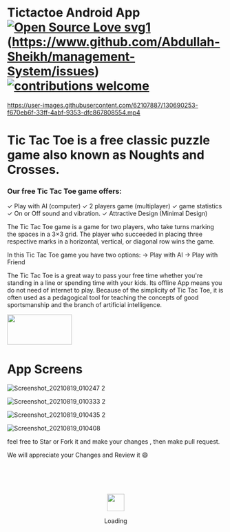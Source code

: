 # Tictactoe Android App </a>[![Open Source Love svg1](https://badges.frapsoft.com/os/v1/open-source.svg?v=103)](#) (https://www.github.com/Abdullah-Sheikh/management-System/issues)[![contributions welcome](https://img.shields.io/badge/contributions-welcome-brightgreen.svg?style=flat&label=Contributions&colorA=red&colorB=black	)](#)





https://user-images.githubusercontent.com/62107887/130690253-f670eb6f-33ff-4abf-9353-dfc867808554.mp4










# Tic Tac Toe is a free classic puzzle game also known as Noughts and Crosses.

### Our free Tic Tac Toe game offers:

✓ Play with AI (computer)
✓ 2 players game (multiplayer)
✓ game statistics
✓ On or Off sound and vibration.
✓ Attractive Design (Minimal Design)

The Tic Tac Toe game is a game for two players, who take turns marking the spaces in a 3×3 grid. The player who succeeded in placing three respective marks in a horizontal, vertical, or diagonal row wins the game.

In this Tic Tac Toe game you have two options:
-> Play with AI
-> Play with Friend

The Tic Tac Toe is a great way to pass your free time whether you're standing in a line or spending time with your kids. Its offline App means you do not need of internet to play. Because of the simplicity of Tic Tac Toe, it is often used as a pedagogical tool for teaching the concepts of good sportsmanship and the branch of artificial intelligence.



<a href="https://play.google.com/store/apps/details?id=com.techsoldev.tictactoegame" target="_blank"> <img src="https://user-images.githubusercontent.com/62107887/130696039-68b4276e-8b78-4eb6-8aa9-ac2ac681e828.png" width="150" height="70" > </a>




# App Screens


![Screenshot_20210819_010247 2](https://user-images.githubusercontent.com/62107887/130690605-22bf0fa7-9d50-455a-ba8a-02833e571149.jpg)

![Screenshot_20210819_010333 2](https://user-images.githubusercontent.com/62107887/130690643-a23de642-a3b2-428a-879a-163ddcded5e2.jpg)

![Screenshot_20210819_010435 2](https://user-images.githubusercontent.com/62107887/130690652-15b50c29-ccec-44be-9819-c3e88641ae52.jpg)

![Screenshot_20210819_010408](https://user-images.githubusercontent.com/62107887/130690657-6c4265c4-d08f-4314-884b-c8509a6032cf.jpg)









feel free to Star or Fork it and make your changes , then make pull request.

We will appreciate your Changes and Review it 😄

<div align="center">
	<br>
	<br>
	<br>
	<br>
	<img src="https://enterprise.github.com/assets/spinners/octocat-spinner-128-26a44333917854c6794d55eac947b1277fced54f1f60c5df5d93431db8753bc5.gif" width="40" height="40">
	<p>Loading</p>
	<br>
	<br>
	<br>
	<br>
</div>

